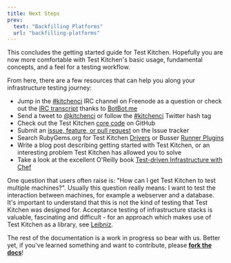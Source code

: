 ```yaml
---
title: Next Steps
prev:
  text: "Backfilling Platforms"
  url: "backfilling-platforms"
---
```


This concludes the getting started guide for Test Kitchen. Hopefully you are now more comfortable with Test Kitchen's basic usage, fundamental concepts, and a feel for a testing workflow.

From here, there are a few resources that can help you along your infrastructure testing journey:

* Jump in the [#kitchenci](http://webchat.freenode.net/?channels=kitchenci) IRC channel on Freenode as a question or check out the [IRC transcript](https://botbot.me/freenode/kitchenci/) thanks to [BotBot.me](https://botbot.me/)
* Send a tweet to [@kitchenci](https://twitter.com/kitchenci) or follow the [#kitchenci](https://twitter.com/search?q=%23kitchenci&src=typd) Twitter hash tag
* Check out the Test Kitchen [core code](https://github.com/test-kitchen/test-kitchen) on GitHub
* Submit an [issue, feature, or pull request](https://github.com/test-kitchen/test-kitchen/issues) on the Issue tracker
* Search RubyGems.org for Test Kitchen [Drivers](https://rubygems.org/search?utf8=%E2%9C%93&query=kitchen-) or Busser [Runner Plugins](https://rubygems.org/search?utf8=%E2%9C%93&query=busser-)
* Write a blog post describing getting started with Test Kitchen, or an interesting problem Test Kitchen has allowed you to solve
* Take a look at the excellent O'Reilly book [Test-driven Infrastructure with Chef](http://shop.oreilly.com/product/0636920030973.do)

One question that users often raise is: "How can I get Test Kitchen to test multiple machines?".  Usually this question really means: I want to test the interaction between machines, for example a webserver and a database.  It's important to understand that this is not the kind of testing that Test Kitchen was designed for.  Acceptance testing of infrastructure stacks is valuable, fascinating and difficult - for an approach which makes use of Test Kitchen as a library, see [Leibniz](http://leibniz.cc).

The rest of the documentation is a work in progress so bear with us. Better yet, if you've learned something and want to contribute, please [**fork the docs**](https://github.com/test-kitchen/kitchen-docs)!
